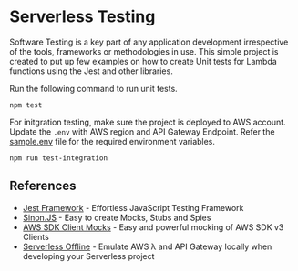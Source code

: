 # Serverless Testing
Software Testing is a key part of any application development irrespective of the tools, frameworks or methodologies in use. This simple project is created to put up few examples on how to create Unit tests for Lambda functions using the Jest and other libraries.

Run the following command to run unit tests.

```
npm test
```

For initgration testing, make sure the project is deployed to AWS account. Update the `.env` with AWS region and API Gateway Endpoint. Refer the [sample.env](./sample.env) file for the required environment variables.

```
npm run test-integration
```

## References

* [Jest Framework](https://jestjs.io/) - Effortless JavaScript Testing Framework
* [Sinon.JS](https://sinonjs.org/) - Easy to create Mocks, Stubs and Spies
* [AWS SDK Client Mocks](https://github.com/m-radzikowski/aws-sdk-client-mock) - Easy and powerful mocking of AWS SDK v3 Clients
* [Serverless Offline](https://github.com/dherault/serverless-offline) - Emulate AWS λ and API Gateway locally when developing your Serverless project